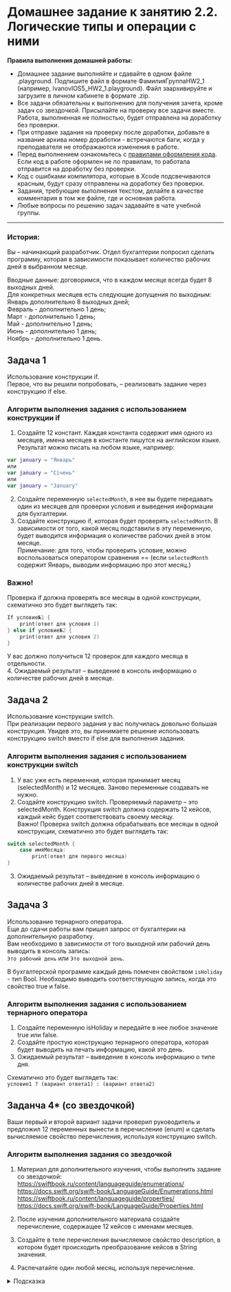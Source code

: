 # Домашнее задание к занятию 2.2. Логические типы и операции с ними

**Правила выполнения домашней работы:** 
* Домашнее задание выполняйте и сдавайте в одном файле .playground. Подпишите файл в формате ФамилияГруппаHW2_1 (например, IvanovIOS5_HW2_1.playground). Файл заархивируйте и загрузите в личном кабинете в формате .zip. 
* Все задачи обязательны к выполнению для получения зачета, кроме задач со звездочкой. Присылайте на проверку все задачи вместе. Работа, выполненная не полностью, будет отправлена на доработку без проверки.
* При отправке задания на проверку после доработки, добавьте в название архива номер доработки - встречаются баги, когда у преподавателя не отображаются изменения в работе.
* Перед выполнением ознакомьтесь с [правилами оформления кода](https://github.com/netology-code/bios-2-homeworks/blob/master/swift-code-syle-guide.md). Если код в работе оформлен не по правилам, то работала отправится на доработку без проверки.
* Код с ошибками компилятора, которые в Xcode подсвечиваются красным, будут сразу отправлены на доработку без проверки.
* Задания, требующие выполнения текстом, делайте в качестве комментария в том же файле, где и основная работа.
* Любые вопросы по решению задач задавайте в чате учебной группы.

---
### История:
Вы – начинающий разработчик. Отдел бухгалтерии попросил сделать программу, которая в зависимости показывает количество рабочих дней в выбранном месяце.

Вводные данные: договоримся, что в каждом месяце всегда будет 8 выходных дней.  
Для конкретных месяцев есть следующие допущения по выходным:  
Январь дополнительно 8 выходных дней;  
Февраль - дополнительно 1 день;  
Март - дополнительно 1 день;  
Май - дополнительно 1 день;  
Июнь - дополнительно 1 день;  
Ноябрь - дополнительно 1 день.  

## Задача 1 
Использование конструкции if.  
Первое, что вы решили попробовать, – реализовать задание через конструкцию if else.

### Алгоритм выполнения задания с использованием конструкции if  
1. Создайте 12 констант.  Каждая константа содержит имя одного из месяцев, имена месяцев в константе пишутся на английском языке. Результат можно писать на любом языке, например: 
```swift
var january = "Январь"
или
var january = "Січень"
или
var january = "January"
```
2. Создайте переменную `selectedMonth`, в нее вы будете передавать один из месяцев для проверки условия и выведения информации для бухгалтерии.  
3. Создайте конструкцию if, которая будет проверять `selectedMonth`. В зависимости от того, какой месяц подставили в эту переменную, будет выводится информация о количестве рабочих дней в этом месяце.  
Примечание: для того, чтобы проверить условие, можно воспользоваться оператором сравнения == (если `selectedMonth` содержит Январь, выводим информацию про этот месяц.)
### Важно! 
Проверка if должна проверять все месяцы в одной конструкции, схематично это будет выглядеть так:  
```swift
If условие№1 {
    print(ответ для условия 1)
} else if условие№2 {
    print(ответ для условия 2)
}
```
У вас должно получиться 12 проверок для каждого месяца в отдельности.  
4. Ожидаемый результат – выведение в консоль информацию о количестве рабочих дней в месяце.  
  

## Задача 2
Использование конструкции switch.  
При реализации первого задания у вас получилась довольно большая конструкция. Увидев это, вы принимаете решение использовать конструкцию switch вместо if else для выполнения задания.

### Алгоритм выполнения задания с использованием конструкции switch  
1. У вас уже есть переменная, которая принимает месяц (selectedMonth) и 12 месяцев. Заново переменные создавать не нужно.  
2. Создайте конструкцию switch. Проверяемый параметр – это selectedMonth. Конструкция switch должна содержать 12 кейсов, каждый кейс будет соответствовать своему месяцу.  
Важно! Проверка switch должна обрабатывать все месяцы в одной конструкции, схематично это будет выглядеть так:
```swift
switch selectedMonth {
    case имяМесяца:
        print(ответ для первого месяца)
}
```
3. Ожидаемый результат – выведение в консоль информацию о количестве рабочих дней в месяце.



## Задача 3 
Использование тернарного оператора.  
Еще до сдачи работы вам пришел запрос от бухгалтерии на дополнительную разработку.  
Вам необходимо в зависимости от того выходной или рабочий день выводить в консоль запись:  
`Это рабочий день` или `Это выходной день`.  
  
В бухгалтерской программе каждый день помечен свойством `isHoliday` - тип Bool. Необходимо выводить соответствующую запись, когда это свойство true и false.  
  
### Алгоритм выполнения задания с использованием тернарного оператора  
1. Создайте переменную isHoliday и передайте в нее любое значение true или false.  
2. Создайте простую конструкцию тернарного оператора, которая будет выводить на печать информацию, какой это день.  
3. Ожидаемый результат – выведение в консоль информацию о типе дня.  
  
Схематично это будет выглядеть так:  
`условие1 ? (вариант ответа1) : (вариант ответа2)`  
  
## Заданча 4* (со звездочкой)
Ваши первый и второй вариант задачи проверил руководитель и предложил 12 переменных вынести в перечисление (enum) и сделать вычисляемое свойство перечисления, используя конструкцию switch.  
  
### Алгоритм выполнения задания со звездочкой  
  
1. Материал для дополнительного изучения, чтобы выполнить задание со звездочкой:  
https://swiftbook.ru/content/languageguide/enumerations/  
https://docs.swift.org/swift-book/LanguageGuide/Enumerations.html  
https://swiftbook.ru/content/languageguide/properties/  
https://docs.swift.org/swift-book/LanguageGuide/Properties.html  
  
2. После изучения дополнительного материала создайте перечисление, содержащее 12 кейсов с именами месяцев.  
3. Создайте в теле перечисления вычисляемое свойство description, в котором будет происходить преобразование кейсов в String значения.  
4. Распечатайте один любой месяц, используя перечисление.  

<details>
<summary>Подсказка</summary>
Схематично это будет выглядеть так:

```
enum Month {
   case january
   ...

   var description: String { 
        switch self { 
             case .january: return "Январь"
	}
   }
} 
```
</details>